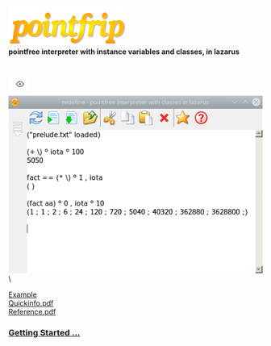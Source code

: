 ![pointfrip](https://raw.githubusercontent.com/pointfree-interpreter/pointfrip/main/images/pflogo.png) \
**pointfree interpreter with instance variables and classes, in lazarus**

#

![eye](https://raw.githubusercontent.com/pointfree-interpreter/pointfrip/main/images/eye.png)
![tahoma-fact](https://raw.githubusercontent.com/pointfree-interpreter/pointfrip/main/images/tahoma-fact.png) \

[Example](https://github.com/pointfree-interpreter/pointfrip/blob/main/examples/drache.txt) \
[Quickinfo.pdf](https://github.com/pointfree-interpreter/pointfrip/blob/main/examples/documents/quickinfo.pdf) \
[Reference.pdf](https://github.com/pointfree-interpreter/pointfrip/blob/main/examples/documents/reference.pdf)

### [Getting Started ...](https://github.com/pointfree-interpreter/pointfrip/blob/main/Getting%20Started.md)

